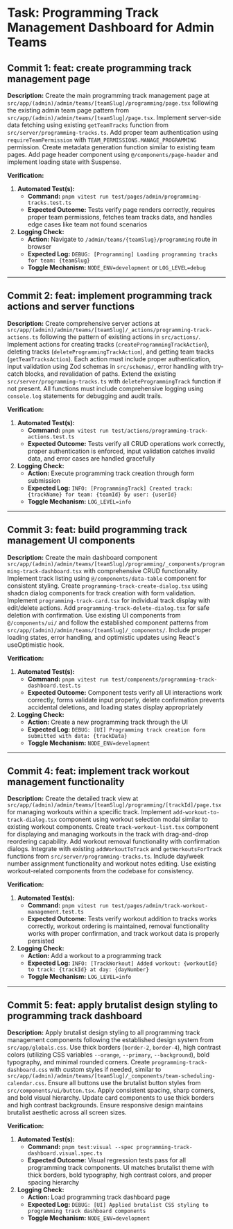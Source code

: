 # Task: Programming Track Management Dashboard for Admin Teams

## Commit 1: feat: create programming track management page
**Description:**
Create the main programming track management page at `src/app/(admin)/admin/teams/[teamSlug]/programming/page.tsx` following the existing admin team page pattern from `src/app/(admin)/admin/teams/[teamSlug]/page.tsx`. Implement server-side data fetching using existing `getTeamTracks` function from `src/server/programming-tracks.ts`. Add proper team authentication using `requireTeamPermission` with `TEAM_PERMISSIONS.MANAGE_PROGRAMMING` permission. Create metadata generation function similar to existing team pages. Add page header component using `@/components/page-header` and implement loading state with Suspense.

**Verification:**
1.  **Automated Test(s):**
    *   **Command:** `pnpm vitest run test/pages/admin/programming-tracks.test.ts`
    *   **Expected Outcome:** Tests verify page renders correctly, requires proper team permissions, fetches team tracks data, and handles edge cases like team not found scenarios
2.  **Logging Check:**
    *   **Action:** Navigate to `/admin/teams/{teamSlug}/programming` route in browser
    *   **Expected Log:** `DEBUG: [Programming] Loading programming tracks for team: {teamSlug}`
    *   **Toggle Mechanism:** `NODE_ENV=development` or `LOG_LEVEL=debug`

---

## Commit 2: feat: implement programming track actions and server functions
**Description:**
Create comprehensive server actions at `src/app/(admin)/admin/teams/[teamSlug]/_actions/programming-track-actions.ts` following the pattern of existing actions in `src/actions/`. Implement actions for creating tracks (`createProgrammingTrackAction`), deleting tracks (`deleteProgrammingTrackAction`), and getting team tracks (`getTeamTracksAction`). Each action must include proper authentication, input validation using Zod schemas in `src/schemas/`, error handling with try-catch blocks, and revalidation of paths. Extend the existing `src/server/programming-tracks.ts` with `deleteProgrammingTrack` function if not present. All functions must include comprehensive logging using `console.log` statements for debugging and audit trails.

**Verification:**
1.  **Automated Test(s):**
    *   **Command:** `pnpm vitest run test/actions/programming-track-actions.test.ts`
    *   **Expected Outcome:** Tests verify all CRUD operations work correctly, proper authentication is enforced, input validation catches invalid data, and error cases are handled gracefully
2.  **Logging Check:**
    *   **Action:** Execute programming track creation through form submission
    *   **Expected Log:** `INFO: [ProgrammingTrack] Created track: {trackName} for team: {teamId} by user: {userId}`
    *   **Toggle Mechanism:** `LOG_LEVEL=info`

---

## Commit 3: feat: build programming track management UI components
**Description:**
Create the main dashboard component `src/app/(admin)/admin/teams/[teamSlug]/programming/_components/programming-track-dashboard.tsx` with comprehensive CRUD functionality. Implement track listing using `@/components/data-table` component for consistent styling. Create `programming-track-create-dialog.tsx` using shadcn dialog components for track creation with form validation. Implement `programming-track-card.tsx` for individual track display with edit/delete actions. Add `programming-track-delete-dialog.tsx` for safe deletion with confirmation. Use existing UI components from `@/components/ui/` and follow the established component patterns from `src/app/(admin)/admin/teams/[teamSlug]/_components/`. Include proper loading states, error handling, and optimistic updates using React's useOptimistic hook.

**Verification:**
1.  **Automated Test(s):**
    *   **Command:** `pnpm vitest run test/components/programming-track-dashboard.test.ts`
    *   **Expected Outcome:** Component tests verify all UI interactions work correctly, forms validate input properly, delete confirmation prevents accidental deletions, and loading states display appropriately
2.  **Logging Check:**
    *   **Action:** Create a new programming track through the UI
    *   **Expected Log:** `DEBUG: [UI] Programming track creation form submitted with data: {trackData}`
    *   **Toggle Mechanism:** `NODE_ENV=development`

---

## Commit 4: feat: implement track workout management functionality
**Description:**
Create the detailed track view at `src/app/(admin)/admin/teams/[teamSlug]/programming/[trackId]/page.tsx` for managing workouts within a specific track. Implement `add-workout-to-track-dialog.tsx` component using workout selection modal similar to existing workout components. Create `track-workout-list.tsx` component for displaying and managing workouts in the track with drag-and-drop reordering capability. Add workout removal functionality with confirmation dialogs. Integrate with existing `addWorkoutToTrack` and `getWorkoutsForTrack` functions from `src/server/programming-tracks.ts`. Include day/week number assignment functionality and workout notes editing. Use existing workout-related components from the codebase for consistency.

**Verification:**
1.  **Automated Test(s):**
    *   **Command:** `pnpm vitest run test/pages/admin/track-workout-management.test.ts`
    *   **Expected Outcome:** Tests verify workout addition to tracks works correctly, workout ordering is maintained, removal functionality works with proper confirmation, and track workout data is properly persisted
2.  **Logging Check:**
    *   **Action:** Add a workout to a programming track
    *   **Expected Log:** `INFO: [TrackWorkout] Added workout: {workoutId} to track: {trackId} at day: {dayNumber}`
    *   **Toggle Mechanism:** `LOG_LEVEL=info`

---

## Commit 5: feat: apply brutalist design styling to programming track dashboard
**Description:**
Apply brutalist design styling to all programming track management components following the established design system from `src/app/globals.css`. Use thick borders (`border-2`, `border-4`), high contrast colors (utilizing CSS variables `--orange`, `--primary`, `--background`), bold typography, and minimal rounded corners. Create `programming-track-dashboard.css` with custom styles if needed, similar to `src/app/(admin)/admin/teams/[teamSlug]/_components/team-scheduling-calendar.css`. Ensure all buttons use the brutalist button styles from `src/components/ui/button.tsx`. Apply consistent spacing, sharp corners, and bold visual hierarchy. Update card components to use thick borders and high contrast backgrounds. Ensure responsive design maintains brutalist aesthetic across all screen sizes.

**Verification:**
1.  **Automated Test(s):**
    *   **Command:** `pnpm test:visual --spec programming-track-dashboard.visual.spec.ts`
    *   **Expected Outcome:** Visual regression tests pass for all programming track components. UI matches brutalist theme with thick borders, bold typography, high contrast colors, and proper spacing hierarchy
2.  **Logging Check:**
    *   **Action:** Load programming track dashboard page
    *   **Expected Log:** `DEBUG: [UI] Applied brutalist CSS styling to programming track dashboard components`
    *   **Toggle Mechanism:** `NODE_ENV=development`
